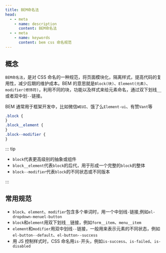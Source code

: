 ```yaml
---
title: BEM命名法
head:
  - - meta
    - name: description
      content: BEM命名法
  - - meta
    - name: keywords
      content: bem css 命名规范
---
```


## 概念

`BEM命名法`，是对 CSS 命名的一种规范，将页面模块化，隔离样式，提高代码的复用性，减少后期的维护成本。BEM 的意思就是`Block(块)`、`Element(元素)`、`modifier(修饰符)`，利用不同的块，功能以及样式来给元素命名，通过双下划线`__`或者双中划`--`链接。

BEM 通常用于框架开发中，比如微信`WEUI`、饿了么`Element-ui`、有赞`Vant`等

```css
.block {
}
.block__element {
}
.block--modifier {
}
```

::: tip

- `block`代表更高级别的抽象或组件
- `block__element`代表`block`的后代，用于形成一个完整的`block`的整体
- `block--modifier`代表`block`的不同状态或不同版本

:::

## 常用规范

- `block`、`element`、`modifier`包含多个单词时，用一个中划线`-`链接,例如`el-dropdown-menuel-button`
- `block`和`element`用双下划线`__`链接，例如`form__item`、`menu__item`
- `element`和`modifier`用双中划线`--`链接，一般用来表示元素的不同状态，例如`el-button--default`、`el-button--success`
- 用 JS 控制样式时，CSS 命名用`is-`开头，例如`is-success`、`is-failed`、`is-disabled`
